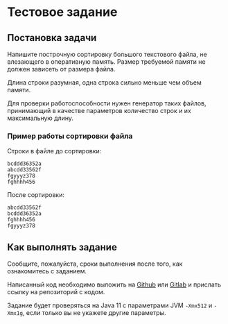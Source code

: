 # Тестовое задание
## Постановка задачи
Напишите построчную сортировку большого текстового файла, не влезающего в оперативную память.
Размер требуемой памяти не должен зависеть от размера файла.

Длина строки разумная, одна строка сильно меньше чем объем памяти.

Для проверки работоспособности нужен генератор таких файлов, принимающий в качестве параметров количество строк и их максимальную длину.

### Пример работы сортировки файла
Строки в файле до сортировки:
```
bcddd36352a
abcdd33562f
fgyyyz378
fghhhh456
```

После сортировки:
```
abcdd33562f
bcddd36352a
fghhhh456
fgyyyz378
```

## Как выполнять задание
Сообщите, пожалуйста, сроки выполнения после того, как ознакомитесь с заданием.

Написанный код необходимо выложить на [Github](https://github.com) или [Gitlab](https://gitlab.com) и прислать ссылку на репозиторий с кодом.

Задание будет проверяться на Java 11 с параметрами JVM `-Xmx512` и `-Xmx1g`, если только вы не укажете другие параметры.
